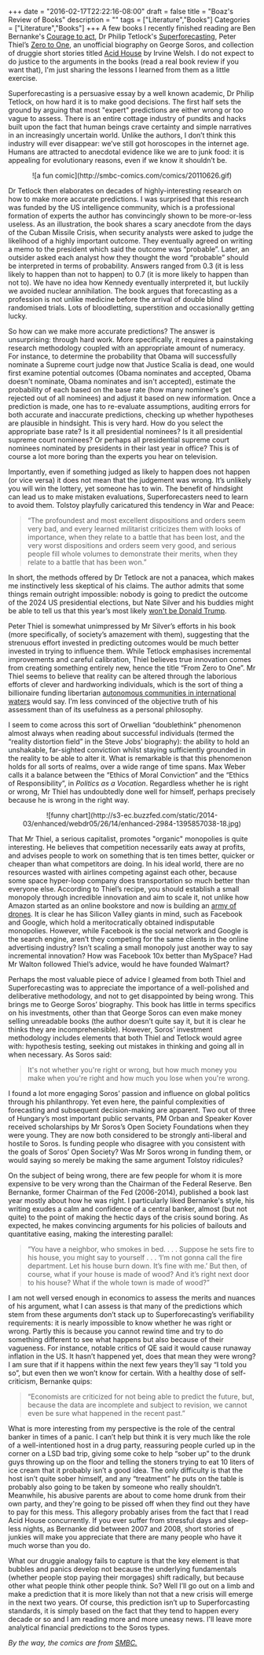 +++
date = "2016-02-17T22:22:16-08:00"
draft = false
title = "Boaz's Review of Books"
description = ""
tags = ["Literature","Books"]
Categories = ["Literature","Books"]
+++
A few books I recently finished reading are Ben Bernanke's [Courage to act]( http://www.nytimes.com/2015/10/25/books/review/ben-bernankes-the-courage-to-act.html ), Dr Philip Tetlock's [Superforecasting]( http://www.economist.com/news/books-and-arts/21666098-forecasting-talent-luckily-it-can-be-learned-unclouded-vision ),  Peter Thiel’s [Zero to One]( http://zerotoonebook.com/), an unofficial biography on George Soros, and collection of druggie short stories titled [Acid House](http://www.independent.co.uk/arts-entertainment/books/book-review-meeting-god-down-the-pub-the-acid-house-irvine-welsh-cape-pounds-999-1370403.html) by Irvine Welsh. I do not expect to do justice to the arguments in the books (read a real book review if you want that), I'm just sharing the lessons I learned from them as a little exercise.

Superforecasting is a persuasive essay by a well known academic, Dr Philip Tetlock, on how hard it is to make good decisions. The first half sets the ground by arguing that most "expert" predictions are either wrong or too vague to assess. There is an entire cottage industry of pundits and hacks built upon the fact that human beings crave certainty and simple narratives in an increasingly uncertain world. Unlike the authors, I don’t think this industry will ever disappear: we’ve still got horoscopes in the internet age. Humans are attracted to anecdotal evidence like we are to junk food:  it is appealing for evolutionary reasons, even if we know it shouldn’t be.

<center>
![a fun comic](http://smbc-comics.com/comics/20110626.gif)
</center>

Dr Tetlock then elaborates on decades of highly-interesting research on how to make more accurate predictions. I was surprised that this research was funded by the US intelligence community, which is a professional formation of experts the author has convincingly shown to be more-or-less useless. As an illustration, the book shares a scary anecdote from the days of the Cuban Missile Crisis, when security analysts were asked to judge the likelihood of a highly important outcome. They eventually agreed on writing a memo to the president which said the outcome was “probable”. Later, an outsider asked each analyst how they thought the word “probable” should be interpreted in terms of probability. Answers ranged from 0.3 (it is less likely to happen than not to happen) to 0.7 (it is more likely to happen than not to). We have no idea how Kennedy eventually interpreted it, but luckily we avoided nuclear annihilation. The book argues that forecasting as a profession is not unlike medicine before the arrival of double blind randomised trials. Lots of bloodletting, superstition and occasionally getting lucky. 

So how can we make more accurate predictions? The answer is unsurprising: through hard work. More specifically, it requires a painstaking research methodology coupled with an appropriate amount of numeracy. For instance, to determine the probability that Obama will successfully nominate a Supreme court judge now that Justice Scalia is dead, one would first examine potential outcomes (Obama nominates and accepted, Obama doesn't nominate, Obama nominates and isn't accepted), estimate the probability of each based on the base rate (how many nominee's get rejected out of all nominees) and adjust it based on new information. Once a prediction is made, one has to re-evaluate assumptions, auditing errors for both accurate and inaccurate predictions, checking up whether hypotheses are plausible in hindsight. This is very hard. How do you select the appropriate base rate? Is it all presidential nominees? Is it all presidential supreme court nominees? Or perhaps all presidential supreme court nominees nominated by presidents in their last year in office? This is of course a lot more boring than the experts you hear on television.

Importantly, even if something judged as likely to happen does not happen (or vice versa) it does not mean that the judgement was wrong. It’s unlikely you will win the lottery, yet someone has to win. The benefit of hindsight can lead us to make mistaken evaluations, Superforecasters need to learn to avoid them. Tolstoy playfully caricatured this tendency in War and Peace:

>“The profoundest and most excellent dispositions and orders seem very bad, and every learned militarist criticizes them with looks of importance, when they relate to a battle that has been lost, and the very worst dispositions and orders seem very good, and serious people fill whole volumes to demonstrate their merits, when they relate to a battle that has been won.”

In short, the methods offered by Dr Tetlock are not a panacea, which makes me instinctively less skeptical of his claims. The author admits that some things remain outright impossible: nobody is going to predict the outcome of the 2024 US presidential elections, but Nate Silver and his buddies might be able to tell us that this year’s most likely [won't be Donald Trump](http://fivethirtyeight.com/features/donald-trump-is-really-unpopular-with-general-election-voters/).

Peter Thiel is somewhat unimpressed by Mr Silver’s efforts in his book (more specifically, of society’s amazement with them), suggesting that the strenuous effort invested in predicting outcomes would be much better invested in trying to influence them. While Tetlock emphasises incremental improvements and careful calibration, Thiel believes true innovation comes from creating something entirely new, hence the title “From Zero to One”. Mr Thiel seems to believe that reality can be altered through the laborious efforts of clever and hardworking individuals, which is the sort of thing a billionaire funding libertarian [autonomous communities in international waters](http://theweek.com/articles/482427/libertarian-island-billionaires-utopia) would say. I’m less convinced of the objective truth of his assessment than of its usefulness as a personal philosophy. 

I seem to come across this sort of Orwellian “doublethink” phenomenon almost always when reading about successful individuals (termed the “reality distortion field” in the Steve Jobs’ biography): the ability to hold an unshakable, far-sighted conviction whilst staying sufficiently grounded in the reality to be able to alter it. What is remarkable is that this phenomenon holds for all sorts of realms, over a wide range of time spans. Max Weber calls it a balance between the “Ethics of Moral Conviction” and the “Ethics of Responsibility”, in *Politics as a Vocation*. Regardless whether he is right or wrong, Mr Thiel has undoubtedly done well for himself, perhaps precisely because he is wrong in the right way.

<center>
![funny chart](http://s3-ec.buzzfed.com/static/2014-03/enhanced/webdr05/26/14/enhanced-2984-1395857038-18.jpg)
</center>

That Mr Thiel, a serious capitalist, promotes "organic" monopolies is quite interesting. He believes that competition necessarily eats away at profits, and advises people to work on something that is ten times better, quicker or cheaper than what competitors are doing. In his ideal world, there are no resources wasted with airlines competing against each other, because some space hyper-loop company does transportation so much better than everyone else. According to Thiel’s recipe, you should establish a small monopoly through incredible innovation and aim to scale it, not unlike how Amazon started as an online bookstore and now is building an [army of drones](http://www.esquire.com/news-politics/news/a26138/amazon-drones/). It is clear he has Silicon Valley giants in mind, such as Facebook and Google, which hold a meritocratically obtained indisputable monopolies. However, while Facebook is the social network and Google is the search engine, aren’t they competing for the same clients in the online advertising industry? Isn’t scaling a small monopoly just another way to say incremental innovation? How was Facebook 10x better than MySpace? Had Mr Walton followed Thiel’s advice, would he have founded Walmart?

Perhaps the most valuable piece of advice I gleamed from both Thiel and Superforecasting was to appreciate the importance of a well-polished and deliberative methodology, and not to get disappointed by being wrong. This brings me to George Soros’ biography. This book has little in terms specifics on his investments, other than that George Soros can even make money selling unreadable books (the author doesn’t quite say it, but it is clear he thinks they are incomprehensible). However, Soros’ investment methodology includes elements that both Thiel and Tetlock would agree with: hypothesis testing, seeking out mistakes in thinking and going all in when necessary. As Soros said:

>It's not whether you're right or wrong, but how much money you make when you're right and how much you lose when you're wrong.

I found a lot more engaging Soros’ passion and influence on global politics through his philanthropy. Yet even here, the painful complexities of forecasting and subsequent decision-making are apparent. Two out of three of Hungary’s most important public servants, PM Orban and Speaker Kover received scholarships by Mr Soros’s Open Society Foundations when they were young. They are now both considered to be strongly anti-liberal and hostile to Soros. Is funding people who disagree with you consistent with the goals of Soros’ Open Society? Was 
Mr Soros wrong in funding them, or would saying so merely be making the same argument Tolstoy ridicules? 

On the subject of being wrong, there are few people for whom it is more expensive to be very wrong than the Chairman of the Federal Reserve. Ben Bernanke, former Chairman of the Fed (2006-2014), published a book last year mostly about how he was right. I particularly liked Bernanke's style, his writing exudes a calm and confidence of a central banker, almost (but not quite) to the point of making the hectic days of the crisis sound boring. As expected, he makes convincing arguments for his policies of bailouts and quantitative easing, making the interesting parallel:

>“You have a neighbor, who smokes in bed. . . . Suppose he sets fire to his house, you might say to yourself . . . ‘I’m not gonna call the fire department. Let his house burn down. It’s fine with me.’ But then, of course, what if your house is made of wood? And it’s right next door to his house? What if the whole town is made of wood?”

I am not well versed enough in economics to assess the merits and nuances of his argument, what I can assess is that many of the predictions which stem from these arguments don’t stack up to Superforecasting’s verifiability requirements: it is nearly impossible to know whether he was right or wrong. Partly this is because you cannot rewind time and try to do something different to see what happens but also because of their vagueness. For instance, notable critics of QE said it would cause runaway inflation in the US. It hasn’t happened yet, does that mean they were wrong? I am sure that if it happens within the next few years they’ll say “I told you so”, but even then we won’t know for certain. With a healthy dose of self-criticism, Bernanke quips:

>“Economists are criticized for not being able to predict the future, but, because the data are incomplete and subject to revision, we cannot even be sure what happened in the recent past.”

What is more interesting from my perspective is the role of the central banker in times of a panic. I can’t help but think it is very much like the role of a well-intentioned host in a drug party, reassuring people curled up in the corner on a LSD bad trip, giving some coke to help “sober up” to the drunk guys throwing up on the floor and telling the stoners trying to eat 10 liters of ice cream that it probably isn’t a good idea. The only difficulty is that the host isn’t quite sober himself, and any “treatment” he puts on the table is probably also going to be taken by someone who really shouldn’t. Meanwhile, his abusive parents are about to come home drunk from their own party, and they're going to be pissed off when they find out they have to pay for this mess. This allegory probably arises from the fact that I read Acid House concurrently. If you ever suffer from stressful days and sleep-less nights, as Bernanke did between 2007 and 2008, short stories of junkies will make you appreciate that there are many people who have it much worse than you do.

What our druggie analogy fails to capture is that the key element is that bubbles and panics develop not because the underlying fundamentals (whether people stop paying their morgages) shift radically, but because other what people think other people think. So? Well I’ll go out on a limb and make a prediction that it is more likely than not that a new crisis will emerge in the next two years. Of course, this prediction isn’t up to Superforcasting standards, it is simply based on the fact that they tend to happen every decade or so and I am reading more and more uneasy news. I'll leave more analytical financial predictions to the Soros types.


*By the way, the comics are from [SMBC.](http://smbc-comics.com/)*